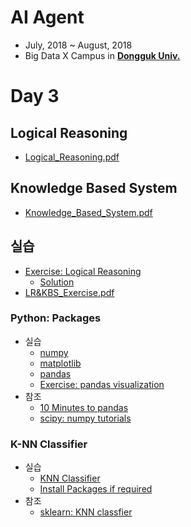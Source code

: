 # AI Agent

- July, 2018 ~ August, 2018
- Big Data X Campus in [**Dongguk Univ.**](http://www.dongguk.edu/mbs/kr/index.jsp)

# Day 3

## Logical Reasoning

- [Logical_Reasoning.pdf](./Logical_Reasoning.pdf)

## Knowledge Based System

- [Knowledge_Based_System.pdf](./Knowledge_Based_System.pdf)

## 실습

- [Exercise: Logical Reasoning](./Day3_Exercise.pdf)
	- [Solution](./Day3_Exercise_Solution.pdf)
- [LR&KBS_Exercise.pdf](./LR&KBS_Exercise.pdf)

### Python: Packages

- 실습
	- [numpy](./Packages/Numpy.ipynb)
	- [matplotlib](./Packages/Matplotlib.ipynb)
	- [pandas](./Packages/Pandas.ipynb)
	- [Exercise: pandas visualization](./Packages/Pandas_Exercise.ipynb)
- 참조
	- [10 Minutes to pandas](https://pandas.pydata.org/pandas-docs/stable/10min.html#min)
	- [scipy: numpy tutorials](https://docs.scipy.org/doc/numpy/user/quickstart.html)

### K-NN Classifier

- 실습
	- [KNN Classifier](./Classifier/KNN.md)
	- [Install Packages if required](./Packages/pip.md)
- 참조
	- [sklearn: KNN classfier](http://scikit-learn.org/stable/modules/neighbors.html)

